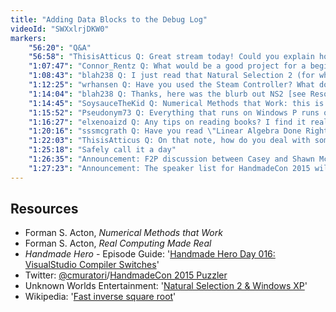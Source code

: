```yaml
---
title: "Adding Data Blocks to the Debug Log"
videoId: "SWXxlrjDKW0"
markers:
    "56:20": "Q&A"
    "56:58": "ThisisAtticus Q: Great stream today! Could you explain how this code works? [see Resources, Wikipedia] It's fast inverse square root, but I still have no clue how it works [see Resources, Acton]"
    "1:07:47": "Connor_Rentz Q: What would be a good project for a beginner game programmer?"
    "1:08:43": "blah238 Q: I just read that Natural Selection 2 (for which Unknown Worlds made their own game engine) say they no longer support Windows XP. Does Handmade Hero run on XP, and why wouldn't it? [see Resources, Handmade Hero - Episode Guide]"
    "1:12:25": "wrhansen Q: Have you used the Steam Controller? What do you think about it?"
    "1:14:04": "blah238 Q: Thanks, here was the blurb out NS2 [see Resources, Unknown Worlds Entertainment]. Looks like a Visual Studio issue. (What else is new?)"
    "1:14:45": "SoysauceTheKid Q: Numerical Methods that Work: this is the book you're recommending right?"
    "1:15:52": "Pseudonym73	Q: Everything that runs on Windows P runs on Windows NP"
    "1:16:27": "elxenoaizd Q: Any tips on reading books? I find it really hard to read them. I do enjoy their table of contents, gets me excited, but when I read on it gets quite boring"
    "1:20:16": "sssmcgrath Q: Have you read \"Linear Algebra Done Right?\" by Sheldon Axler? I always recommend it to people who ask me about linear algebra"
    "1:22:03": "ThisisAtticus Q: On that note, how do you deal with some of the generally poor social skills in programming / math fields? Noticing this more and more lately, unfortunately"
    "1:25:18": "Safely call it a day"
    "1:26:35": "Announcement: F2P discussion between Casey and Shawn McGrath on Thursday"
    "1:27:23": "Announcement: The speaker list for HandmadeCon 2015 will be announced next Monday [see Resources, Twitter]"
---
```


## Resources

* Forman S. Acton, *Numerical Methods that Work*
* Forman S. Acton, *Real Computing Made Real*
* *Handmade Hero* - Episode Guide: '[Handmade Hero Day 016: VisualStudio Compiler Switches](https://forums.handmadehero.org/jace/videos/win32-platform/day016.html)'
* Twitter: [@cmuratori](https://twitter.com/cmuratori)/[HandmadeCon 2015 Puzzler](https://twitter.com/cmuratori/status/656609355043770368)
* Unknown Worlds Entertainment: '[Natural Selection 2 & Windows XP](http://unknownworlds.com/ns2/natural-selection-2-windows-xp/)'
* Wikipedia: '[Fast inverse square root](https://en.wikipedia.org/wiki/Fast_inverse_square_root#Overview_of_the_code)'
